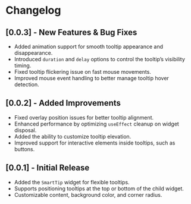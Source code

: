 # Changelog

## [0.0.3] - New Features & Bug Fixes
- Added animation support for smooth tooltip appearance and disappearance.
- Introduced `duration` and `delay` options to control the tooltip’s visibility timing.
- Fixed tooltip flickering issue on fast mouse movements.
- Improved mouse event handling to better manage tooltip hover detection.

## [0.0.2] - Added Improvements
- Fixed overlay position issues for better tooltip alignment.
- Enhanced performance by optimizing `useEffect` cleanup on widget disposal.
- Added the ability to customize tooltip elevation.
- Improved support for interactive elements inside tooltips, such as buttons.

## [0.0.1] - Initial Release
- Added the `SmartTip` widget for flexible tooltips.
- Supports positioning tooltips at the top or bottom of the child widget.
- Customizable content, background color, and corner radius.
